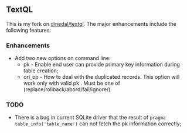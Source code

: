 ## TextQL

This is my fork on [dinedal/textql](https://github.com/dinedal/textql). The major enhancements include the following features:

### Enhancements ###
  - Add two new options on command line:
  	* pk		- Enable end user can provide primary key information during table creation;
  	* ori_op	- How to deal with the duplicated records. This option will work only with valid pk . Must be one of (replace/rollback/abord/fail/ignore/)

### TODO ###
  - There is a bug in current SQLite driver that the result of `pragma table_info('table_name')` can not fetch the pk information correctly;

